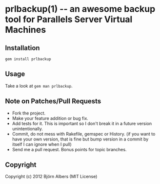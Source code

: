 prlbackup(1) -- an awesome backup tool for Parallels Server Virtual Machines
============================================================================

Installation
------------

	gem install prlbackup

Usage
-----

Take a look at `gem man prlbackup`.

Note on Patches/Pull Requests
-----------------------------

* Fork the project.
* Make your feature addition or bug fix.
* Add tests for it. This is important so I don't break it in a future version unintentionally.
* Commit, do not mess with Rakefile, gemspec or History.
  (if you want to have your own version, that is fine but bump version in a commit by itself I can ignore when I pull)
* Send me a pull request. Bonus points for topic branches.

Copyright
---------

Copyright (c) 2012 Björn Albers (MIT License)
